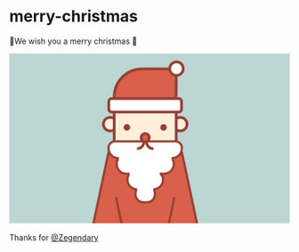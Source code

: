 # merry-christmas
🎄We wish you a merry christmas 🎄

![Christmas Claus](./screenshots.jpg)

Thanks for [@Zegendary](https://github.com/Zegendary)
